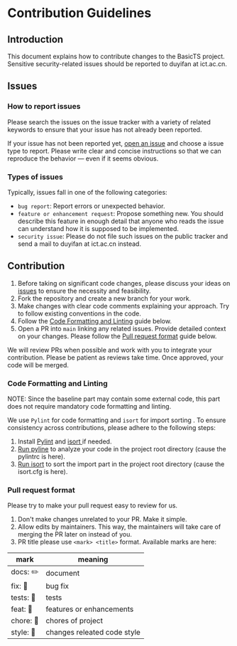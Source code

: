 # Contribution Guidelines

## Introduction

This document explains how to contribute changes to the BasicTS project.
Sensitive security-related issues should be reported to duyifan at ict.ac.cn.

## Issues

### How to report issues

Please search the issues on the issue tracker with a variety of related keywords to ensure that your issue has not already been reported.

If your issue has not been reported yet, [open an issue](https://github.com/GestaltCogTeam/BasicTS/issues/new/choose) and choose a issue type to report.
Please write clear and concise instructions so that we can reproduce the behavior — even if it seems obvious.

### Types of issues

Typically, issues fall in one of the following categories:

* `bug report`: Report errors or unexpected behavior.
* `feature or enhancement request`: Propose something new. You should describe this feature in enough detail that anyone who reads the issue can understand how it is supposed to be implemented.
* `security issue`:  Please do not file such issues on the public tracker and send a mail to duyifan at ict.ac.cn instead.

## Contribution

1. Before taking on significant code changes, please discuss your ideas on [issues](https://github.com/GestaltCogTeam/BasicTS/issues) to ensure the necessity and feasibility.
2. Fork the repository and create a new branch for your work.
3. Make changes with clear code comments explaining your approach. Try to follow existing conventions in the code.
4. Follow the [Code Formatting and Linting](https://github.com/GestaltCogTeam/BasicTS/blob/master/tutorial/contribution_guidelines.md#code-formatting-and-linting) guide below.
5. Open a PR into `main` linking any related issues. Provide detailed context on your changes. Please follow the [Pull request format](https://github.com/GestaltCogTeam/BasicTS/blob/master/tutorial/contribution_guidelines.md#pull-request-format) guide below.

We will review PRs when possible and work with you to integrate your contribution. Please be patient as reviews take time. Once approved, your code will be merged.

### Code Formatting and Linting

NOTE:  Since the baseline part may contain some external code, this part does not require mandatory code formatting and linting.

We use `Pylint` for code formatting and `isort` for import sorting . To ensure consistency across contributions, please adhere to the following steps:

1. Install [Pylint](https://pylint.org/#install)  and [isort ](https://pycqa.github.io/isort/index.html#installing-isort)if needed.
2. [Run pyline](https://docs.pylint.org/run.html) to analyze your code in the project root directory (cause the pylintrc is here).
3. [Run isort](https://pycqa.github.io/isort/index.html#using-isort) to sort the import part in the project root directory (cause the isort.cfg is here).

### Pull request format

Please try to make your pull request easy to review for us.

1. Don't make changes unrelated to your PR. Make it simple.
2. Allow edits by maintainers. This way, the maintainers will take care of merging the PR later on instead of you.
3. PR title please use `<mark> <title>` format. Available marks are here:

| mark       | meaning                     |
| ---------- | --------------------------- |
| docs: ✏️ | document                    |
| fix: 🐛    | bug fix                     |
| tests: 📏  | tests                       |
| feat: 🎸   | features or enhancements    |
| chore: 🤖  | chores of project           |
| style: 💄  | changes releated code style |

